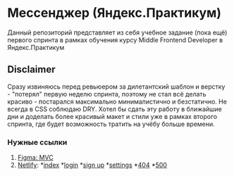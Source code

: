 # Мессенджер (Яндекс.Практикум)

Данный репозиторий представляет из себя учебное задание (пока ещё) первого спринта в рамках обучения курсу Middle Frontend Developer в Яндекс.Практикум

## Disclaimer

Сразу извиняюсь перед ревьюером за дилетантский шаблон и верстку - "потерял" первую неделю спринта, поэтому не стал всё делать красиво - постарался максимально минималистично и безстатично. Не всегда в CSS соблюдаю DRY. Хотел бы сдать эту работу в ближайшие дни и доделать более красивый макет и стили уже в рамках второго спринта, где будет возможность тратить на учёбу больше времени. 

### Нужные ссылки

1. [Figma: MVC](https://www.figma.com/file/sbtB0RzeT89V7y3rvyzy6x/Yandex-Praktikum%3A-Sprint-1?type=design&node-id=0%3A1&mode=design&t=Si48pxi8MbvwfP5q-1)
2. [Netlify](https://yandex-praktikum-akamych-1.netlify.app/):
  *[index](https://yandex-praktikum-akamych-1.netlify.app/)
  *[login](https://yandex-praktikum-akamych-1.netlify.app/login.html)
  *[sign up](https://yandex-praktikum-akamych-1.netlify.app/signup.html)
  *[settings](https://yandex-praktikum-akamych-1.netlify.app/settings.html)
  *[404](https://yandex-praktikum-akamych-1.netlify.app/404.html)
  *[500](https://yandex-praktikum-akamych-1.netlify.app/500.html)
